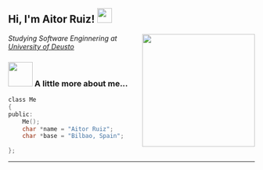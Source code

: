 <h2> Hi, I'm Aitor Ruiz! <img src="https://media.giphy.com/media/26n7b7PjSOZJwVCmY/giphy.gif" width="30"></h2>
<img align='right' src="https://media.giphy.com/media/Lny6Rw04nsOOc/giphy.gif" width="230">
<p><em>Studying Software Enginnering at <a href="https://www.deusto.es/cs/Satellite/deusto/es/universidad-deusto">University of Deusto</a>
</em></p>

### <img src="https://media.giphy.com/media/VgCDAzcKvsR6OM0uWg/giphy.gif" width="50"> A little more about me...  

```c
class Me
{
public:
    Me();
    char *name = "Aitor Ruiz";
    char *base = "Bilbao, Spain";
    
};
```

---